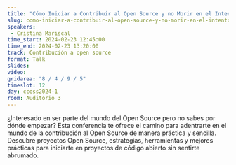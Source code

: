 ```yaml
---
title: "Cómo Iniciar a Contribuir al Open Source y no Morir en el Intento"
slug: como-iniciar-a-contribuir-al-open-source-y-no-morir-en-el-intento
speakers:
 - Cristina Mariscal
time_start: 2024-02-23 12:45:00
time_end: 2024-02-23 13:20:00
track: Contribución a open source
format: Talk
slides: 
video: 
gridarea: "8 / 4 / 9 / 5"
timeslot: 12
day: ccoss2024-1
room: Auditorio 3
---
```


¿Interesado en ser parte del mundo del Open Source pero no sabes por dónde empezar? Esta conferencia te ofrece el camino para adentrarte en el mundo de la contribución al Open Source de manera práctica y sencilla. Descubre proyectos Open Source, estrategias, herramientas y mejores prácticas para iniciarte en proyectos de código abierto sin sentirte abrumado.